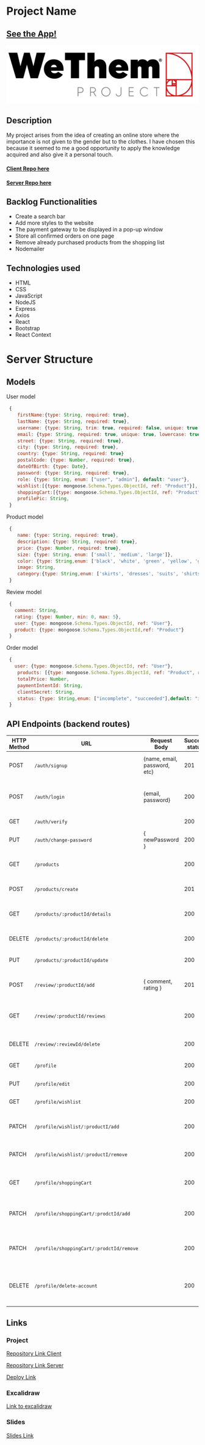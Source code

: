 
# Project Name

## [See the App!](https://wethem-project.netlify.app/)

![App Logo](./img/LogoBg.jpeg)

## Description

My project arises from the idea of creating an online store where the importance is not given to the gender but to the clothes. I have chosen this because it seemed to me a good opportunity to apply the knowledge acquired and also give it a personal touch.

#### [Client Repo here](https://github.com/aliciaurds/wethem-client)
#### [Server Repo here](https://github.com/aliciaurds/wethem-server)

## Backlog Functionalities

- Create a search bar
- Add more styles to the website
- The payment gateway to be displayed in a pop-up window
- Store all confirmed orders on one page
- Remove already purchased products from the shopping list
- Nodemailer


## Technologies used

- HTML
- CSS
- JavaScript
- NodeJS
- Express
- Axios
- React
- Bootstrap
- React Context


# Server Structure

## Models

User model

```javascript
 {
    firstName:{type: String, required: true},
    lastName: {type: String, required: true},
    username: {type: String, trim: true, required: false, unique: true, lowercase: true }
    email: {type: String, required: true, unique: true, lowercase: true,trim: true},
    street: {type: String, required: true},
    city: {type: String, required: true},
    country: {type: String, required: true}
    postalCode: {type: Number, required: true},  
    dateOfBirth: {type: Date},
    password: {type: String, required: true},
    role: {type: String, enum: ["user", "admin"], default: "user"},
    wishlist:[{type: mongoose.Schema.Types.ObjectId, ref: "Product"}],
    shoppingCart:[{type: mongoose.Schema.Types.ObjectId, ref: "Product"}], 
    profilePic: String,
 }
```

Product model

```javascript
 {
    name: {type: String, required: true},
    description: {type: String, required: true},
    price: {type: Number, required: true},
    size: {type: String, enum: ['small', 'medium', 'large']},
    color: {type: String,enum: ['black', 'white', 'green', 'yellow', 'grey', 'orange', 'pink', 'brown', 'purple', 'red', 'blue']}, 
    image: String,
    category:{type: String,enum: ['skirts', 'dresses', 'suits', 'shirts', 'trousers', 'jeans', 'sport', 'coats', 'jackets', 'hoodies', 'accessories']}
 }
```

Review model

```javascript
 {
   comment: String,    
   rating: {type: Number, min: 0, max: 5},
   user: {type: mongoose.Schema.Types.ObjectId, ref: "User"},
   product: {type: mongoose.Schema.Types.ObjectId,ref: "Product"}
 }
```
Order model

```javascript
 {
   user: {type: mongoose.Schema.Types.ObjectId, ref: "User"},
    products: [{type: mongoose.Schema.Types.ObjectId, ref: "Product", required: true}],
    totalPrice: Number,
    paymentIntentId: String,
    clientSecret: String,
    status: {type: String,enum: ["incomplete", "succeeded"],default: "incomplete"},
 }
```

## API Endpoints (backend routes)

| HTTP Method | URL                                      | Request Body                 | Success status | Error Status | Description                                                    |
| ----------- | ---------------------------------------- | ---------------------------- | -------------- | ------------ | -------------------------------------------------------------- |
| POST        | `/auth/signup`                           | {name, email, password, etc} | 201            | 400          | Registers the user in the Database                             |
| POST        | `/auth/login`                            | {email, password}            | 200            | 400          | Validates credentials, creates and sends Token                 |
| GET         | `/auth/verify`                           |                              | 200            | 401          | Verifies the user Token                                        |
| PUT         | `/auth/change-password`                  | { newPassword }              | 200            | 400          | Updates user password                                          |
|GET	      | `/products`                              |		                        | 200	         |              | Retrieves all products with name and image                     |   
|POST	      | `/products/create`                       |	 	                        | 201	         |              | Creates a new product                                          |
|GET	      | `/products/:productId/details`           |		                        | 200	         |              | Retrieves details of a specific product                        |
|DELETE	      | `/products/:productId/delete`	         |	                            | 200	         |              | Deletes a specific product                                     |
|PUT	      | `/products/:productId/update`            |	                            | 200	         |              | Updates a specific product                                     |
|POST	      | `/review/:productId/add`                 |	{ comment, rating }         | 201	         |              | Adds a review to a specific product                            |
|GET	      | `/review/:productId/reviews`             |		                        | 200	         |              | Retrieves all reviews for a specific product                   |
|DELETE	      | `/review/:reviewId/delete`               |	                            | 200	         |              | Deletes a specific review                                      |
|GET	      | `/profile`	                             |	                            | 200	         |              | Retrieves user profile details                                 |
|PUT	      | `/profile/edit`	                         |                              | 200	         |              | Updates user profile                                           |
|GET	      | `/profile/wishlist`	                     |	                            | 200	         |              | Retrieves user's wishlist                                      |
|PATCH	      | `/profile/wishlist/:productI/add`	     |	                            | 200	         |              | Adds product to user's wishlist                                |
|PATCH	      | `/profile/wishlist/:productI/remove`     |	                            | 200	         |              | Removes product from user's wishlist                           |
|GET	      | `/profile/shoppingCart`	                 |	                            | 200	         |              | Retrieves user's shopping cart                                 |
|PATCH	      | `/profile/shoppingCart/:prodctId/add`	 |	                            | 200	         |              | Adds product to user's shopping cart                           |
|PATCH	      | `/profile/shoppingCart/:prodctId/remove` |		                        | 200	         |              | Removes product from user's shopping cart                      |
|DELETE	      | `/profile/delete-account`                |		                        | 200	         |              | Deletes user account and associated reviews                      


  
## Links

### Project

[Repository Link Client](https://github.com/aliciaurds/wethem-client)

[Repository Link Server](https://github.com/aliciaurds/wethem-server)

[Deploy Link](https://wethem-project.netlify.app/)

### Excalidraw

[Link to excalidraw](https://excalidraw.com/#json=6eFiMtdQT7EzQPPjtzqOZ,awRADYs52IFH7K709cPsXw)

### Slides

[Slides Link](www.your-slides-url-here.com)